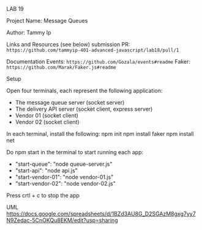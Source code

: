 LAB 19

Project Name: Message Queues

Author: Tammy Ip

Links and Resources (see below)
submission PR: `https://github.com/tammyip-401-advanced-javascript/lab18/pull/1`

Documentation
Events: `https://github.com/Gozala/events#readme`
Faker: `https://github.com/Marak/Faker.js#readme`


Setup

Open four terminals, each represent the following application:
+ The message queue server (socket server)
+ The delivery API server (socket client, express server)
+ Vendor 01 (socket client)
+ Vendor 02 (socket client)

In each terminal, install the following:
npm init
npm install faker
npm install net

Do npm start in the terminal to start running each app:
+ "start-queue": "node queue-server.js"
+ "start-api": "node api.js"
+ "start-vendor-01": "node vendor-01.js"
+ "start-vendor-02": "node vendor-02.js"

Press crtl + c to stop the app

UML
https://docs.google.com/spreadsheets/d/1BZd3AU8G_D2SGAzM8gxg7yy7N9Zedac-5CnOKQu8EKM/edit?usp=sharing







